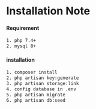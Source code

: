 # Installation Note


#### Requirement
```bash
1. php 7.4+
2. mysql 8+
```

#### installation
```bash
1. composer install
2. php artisan key:generate
3. php artisan storage:link
4. config database in .env
5. php artisan migrate
6. php artisan db:seed
```
